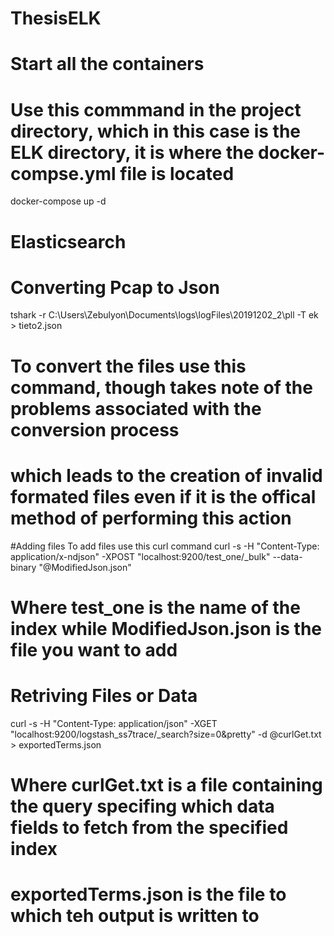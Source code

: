 # ThesisELK


# Start all the containers
# Use this commmand in the project directory, which in this case is the ELK directory, it is where the docker-compse.yml file is located
docker-compose up -d

# Elasticsearch 

# Converting Pcap to Json
tshark -r C:\Users\Zebulyon\Documents\logs\logFiles\20191202_2\pll -T ek > tieto2.json
# To convert the files use this command, though takes note of the problems associated with the conversion process
# which leads to the creation of invalid formated files even if it is the offical method of performing this action

#Adding files
To add files use this curl command
curl -s -H "Content-Type: application/x-ndjson" -XPOST "localhost:9200/test_one/_bulk" --data-binary "@ModifiedJson.json"
# Where test_one is the name of the index while ModifiedJson.json is the file you want to add

# Retriving Files or Data 

curl -s -H "Content-Type: application/json" -XGET "localhost:9200/logstash_ss7trace/_search?size=0&pretty" -d @curlGet.txt > exportedTerms.json
# Where curlGet.txt is a file containing the query specifing which data fields to fetch from the specified index
# exportedTerms.json is the file to which teh output is written to

